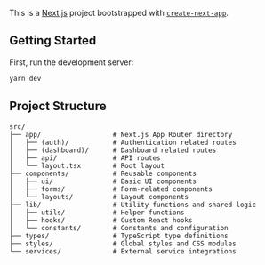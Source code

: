 This is a [Next.js](https://nextjs.org) project bootstrapped with [`create-next-app`](https://nextjs.org/docs/app/api-reference/cli/create-next-app).

## Getting Started

First, run the development server:

```bash
yarn dev
```

## Project Structure

```
src/
├── app/                  # Next.js App Router directory
│   ├── (auth)/           # Authentication related routes
│   ├── (dashboard)/      # Dashboard related routes
│   ├── api/              # API routes
│   └── layout.tsx        # Root layout
├── components/           # Reusable components
│   ├── ui/               # Basic UI components
│   ├── forms/            # Form-related components
│   └── layouts/          # Layout components
├── lib/                  # Utility functions and shared logic
│   ├── utils/            # Helper functions
│   ├── hooks/            # Custom React hooks
│   └── constants/        # Constants and configuration
├── types/                # TypeScript type definitions
├── styles/               # Global styles and CSS modules
└── services/             # External service integrations
```
